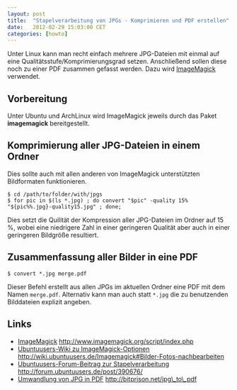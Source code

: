 ```yaml
---
layout: post
title:  "Stapelverarbeitung von JPGs - Komprimieren und PDF erstellen"
date:   2012-02-29 15:03:00 CET
categories: [howto]
---
```


Unter Linux kann man recht einfach mehrere JPG-Dateien mit einmal auf eine Qualitätsstufe/Komprimierungsgrad setzen. Anschließend sollen diese noch zu einer PDF zusammen gefasst werden. Dazu wird [ImageMagick][] verwendet.

## Vorbereitung

Unter Ubuntu und ArchLinux wird ImageMagick jeweils durch das Paket **imagemagick** bereitgestellt.

## Komprimierung aller JPG-Dateien in einem Ordner

Dies sollte auch mit allen anderen von ImageMagick unterstützten Bildformaten funktionieren.

	$ cd /path/to/folder/with/jpgs
	$ for pic in $(ls *.jpg) ; do convert "$pic" -quality 15% "${pic%%.jpg}-quality15.jpg" ; done;

Dies setzt die Quilität der Kompression aller JPG-Dateien im Ordner auf 15 %, wobei eine niedrigere Zahl in einer geringeren Qualität aber auch in einer geringeren Bildgröße resultiert.

## Zusammenfassung aller Bilder in eine PDF

	$ convert *.jpg merge.pdf

Dieser Befehl erstellt aus allen JPGs im aktuellen Ordner eine PDF mit dem Namen `merge.pdf`. Alternativ kann man auch statt `*.jpg` die zu benutzenden Bilddateien explizit angeben.


## Links

 * [ImageMagick] http://www.imagemagick.org/script/index.php
 * [Ubuntuusers-Wiki zu ImageMagick-Optionen] http://wiki.ubuntuusers.de/Imagemagick#Bilder-Fotos-nachbearbeiten
 * [Ubuntuusers-Forum-Beitrag zur Stapelverarbeitung] http://forum.ubuntuusers.de/post/390676/
 * [Umwandlung von JPG in PDF] http://bitprison.net/jpg\_to\_pdf


[ImageMagick]: http://www.imagemagick.org/script/index.php
[Ubuntuusers-Wiki zu ImageMagick-Optionen]: http://wiki.ubuntuusers.de/Imagemagick#Bilder-Fotos-nachbearbeiten
[Ubuntuusers-Forum-Beitrag zur Stapelverarbeitung]: http://forum.ubuntuusers.de/post/390676/
[Umwandlung von JPG in PDF]: http://bitprison.net/jpg_to_pdf

